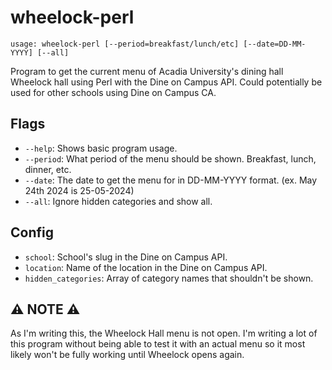 # wheelock-perl

`usage: wheelock-perl [--period=breakfast/lunch/etc] [--date=DD-MM-YYYY] [--all]`

Program to get the current menu of Acadia University's dining hall Wheelock hall using Perl with the Dine on Campus API. Could potentially be used for other schools using Dine on Campus CA.

## Flags

- `--help`: Shows basic program usage.
- `--period`: What period of the menu should be shown. Breakfast, lunch, dinner, etc.
- `--date`: The date to get the menu for in DD-MM-YYYY format. (ex. May 24th 2024 is 25-05-2024)
- `--all`: Ignore hidden categories and show all.

## Config

- `school`: School's slug in the Dine on Campus API.
- `location`: Name of the location in the Dine on Campus API.
- `hidden_categories`: Array of category names that shouldn't be shown.

## ⚠️ NOTE ⚠️

As I'm writing this, the Wheelock Hall menu is not open. I'm writing a lot of this program without being able to test it with an actual menu so it most likely won't be fully working until Wheelock opens again.
